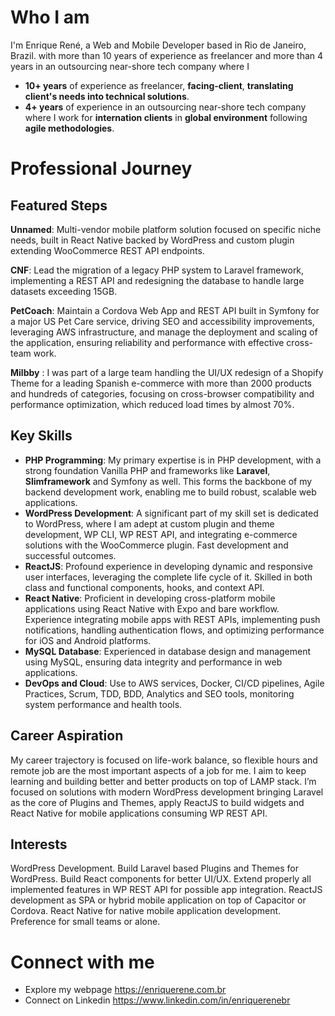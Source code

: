 # Who I am
I'm Enrique René, a Web and Mobile Developer based in Rio de Janeiro, Brazil.  with more than 10 years of experience as freelancer and more than 4 years in an outsourcing near-shore tech company where I 
 - **10+ years** of experience as freelancer, **facing-client**, **translating client's needs into technical solutions**.
 - **4+ years** of experience in an outsourcing near-shore tech company where I work for **internation clients** in **global environment** following **agile methodologies**.

# Professional Journey

## Featured Steps
**Unnamed**: Multi-vendor mobile platform solution focused on specific niche needs, built in React Native backed by WordPress and custom plugin extending WooCommerce REST API endpoints.

**CNF**: Lead the migration of a legacy PHP system to Laravel framework, implementing a REST API and redesigning the database to handle large datasets exceeding 15GB.

**PetCoach**: Maintain a Cordova Web App and REST API built in Symfony for a major US Pet Care service, driving SEO and accessibility improvements, leveraging AWS infrastructure, and manage the deployment and scaling of the application, ensuring reliability and performance with effective cross-team work.

**Milbby** : I was part of a large team handling the UI/UX redesign of a Shopify Theme for a leading Spanish e-commerce with more than 2000 products and hundreds of categories, focusing on cross-browser compatibility and performance optimization, which reduced load times by almost 70%.

## Key Skills
 + **PHP Programming**: My primary expertise is in PHP development, with a strong foundation Vanilla PHP and frameworks like **Laravel**, **Slimframework** and Symfony as well. This forms the backbone of my backend development work, enabling me to build robust, scalable web applications.
 + **WordPress Development**: A significant part of my skill set is dedicated to WordPress, where I am adept at custom plugin and theme development, WP CLI, WP REST API, and integrating e-commerce solutions with the WooCommerce plugin. Fast development and successful outcomes.
 + **ReactJS**: Profound experience in developing dynamic and responsive user interfaces, leveraging the complete life cycle of it. Skilled in both class and functional components, hooks, and context API.
 + **React Native**: Proficient in developing cross-platform mobile applications using React Native with Expo and bare workflow. Experience integrating mobile apps with REST APIs, implementing push notifications, handling authentication flows, and optimizing performance for iOS and Android platforms.
 + **MySQL Database**: Experienced in database design and management using MySQL, ensuring data integrity and performance in web applications.
 + **DevOps and Cloud**: Use to AWS services, Docker, CI/CD pipelines, Agile Practices, Scrum, TDD, BDD, Analytics and SEO tools, monitoring system performance and health tools.

## Career Aspiration
My career trajectory is focused on life-work balance, so flexible hours and remote job are the most important aspects of a job for me. I aim to keep learning and building better and better products on top of LAMP stack. I’m focused on solutions with modern WordPress development bringing Laravel as the core of Plugins and Themes, apply ReactJS to build widgets and React Native for mobile applications consuming WP REST API.

## Interests
WordPress Development. Build Laravel based Plugins and Themes for WordPress. Build React components for better UI/UX. Extend properly all implemented features in WP REST API for possible app integration. ReactJS development as SPA or hybrid mobile application on top of Capacitor or Cordova. React Native for native mobile application development. Preference for small teams or alone.

# Connect with me
- Explore my webpage https://enriquerene.com.br
- Connect on Linkedin https://www.linkedin.com/in/enriquerenebr
